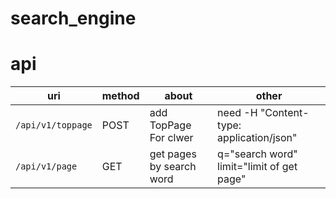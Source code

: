 # search_engine

# api
|uri|method|about|other|
|---|---|---|---|
| `/api/v1/toppage` |POST|add TopPage For clwer |need -H "Content-type: application/json"|
| `/api/v1/page` | GET | get pages by search word| q="search word" limit="limit of get page"|  

